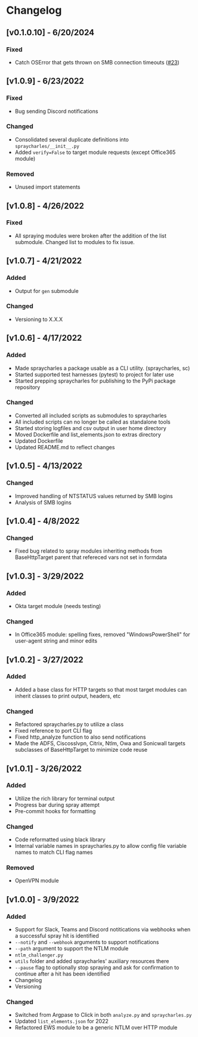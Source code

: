 # Changelog
## [v0.1.0.10] - 6/20/2024
### Fixed
- Catch OSError that gets thrown on SMB connection timeouts ([#23](https://github.com/Tw1sm/spraycharles/issues/23))

## [v1.0.9] - 6/23/2022
### Fixed
- Bug sending Discord notifications

### Changed
- Consolidated several duplicate definitions into `spraycharles/__init__.py`
- Added `verify=False` to target module requests (except Office365 module)

### Removed
- Unused import statements

## [v1.0.8] - 4/26/2022
### Fixed
- All spraying modules were broken after the addition of the list submodule. Changed list to modules to fix issue.

## [v1.0.7] - 4/21/2022
### Added
- Output for `gen` submodule

### Changed
- Versioning to X.X.X

## [v1.0.6] - 4/17/2022
### Added
- Made spraycharles a package usable as a CLI utility. (spraycharles, sc)
- Started supported test harnesses (pytest) to project for later use
- Started prepping spraycharles for publishing to the PyPi package repository

### Changed
- Converted all included scripts as submodules to spraycharles
- All included scripts can no longer be called as standalone tools
- Started storing logfiles and csv output in user home directory
- Moved Dockerfile and list_elements.json to extras directory
- Updated Dockerfile
- Updated README.md to reflect changes

## [v1.0.5] - 4/13/2022
### Changed
- Improved handling of NTSTATUS values returned by SMB logins
- Analysis of SMB logins

## [v1.0.4] - 4/8/2022
### Changed
- Fixed bug related to spray modules inheriting methods from BaseHttpTarget parent that refereced vars not set in formdata

## [v1.0.3] - 3/29/2022
### Added
- Okta target module (needs testing)
### Changed
- In Office365 module: spelling fixes, removed "WindowsPowerShell" for user-agent string and minor edits

## [v1.0.2] - 3/27/2022
### Added
- Added a base class for HTTP targets so that most target modules can inherit classes to print output, headers, etc
### Changed
- Refactored spraycharles.py to utilize a class
- Fixed reference to port CLI flag
- Fixed http_analyze function to also send notifications
- Made the ADFS, Ciscosslvpn, Citrix, Ntlm, Owa and Sonicwall targets subclasses of BaseHttpTarget to minimize code reuse

## [v1.0.1] - 3/26/2022
### Added
- Utilize the rich library for terminal output
- Progress bar during spray attempt
- Pre-commit hooks for formatting
### Changed
- Code reformatted using black library
- Internal variable names in spraycharles.py to allow config file variable names to match CLI flag names
### Removed
- OpenVPN module

## [v1.0.0] - 3/9/2022
### Added
- Support for Slack, Teams and Discord notitications via webhooks when a successful spray hit is identified
- `--notify` and `--webhook` arguments to support notifications
- `--path` argument to support the NTLM module
- `ntlm_challenger.py`
- `utils` folder and added spraycharles' auxiliary resources there
- `--pause` flag to optionally stop spraying and ask for confirmation to continue after a hit has been identified
- Changelog
- Versioning
### Changed
- Switched from Argpase to Click in both `analyze.py` and `spraycharles.py`
- Updated `list_elements.json` for 2022
- Refactored EWS module to be a generic NTLM over HTTP module
